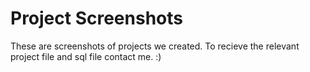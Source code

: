 # Project Screenshots
 
These are screenshots of projects we created.
To recieve the relevant project file and sql file contact me. :)
